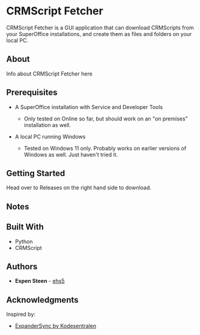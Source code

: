 # CRMScript Fetcher

CRMScript Fetcher is a GUI application that can download CRMScripts from your SuperOffice installations, and create them as files
and folders on your local PC.


## About
Info about CRMScript Fetcher here


## Prerequisites

- A SuperOffice installation with Service and Developer Tools
  - Only tested on Online so far, but should work on an "on premises" installation as well.


- A local PC running Windows
  - Tested on Windows 11 only. Probably works on earlier versions of Windows as well. Just haven't tried it.

## Getting Started

Head over to Releases on the right hand side to download.


## Notes



## Built With

- Python
- CRMScript

## Authors

* **Espen Steen** - [ehs5](https://github.com/ehs5/)

## Acknowledgments
Inspired by:
* [ExpanderSync by Kodesentralen](https://github.com/Kodesentralen/ExpanderSync)